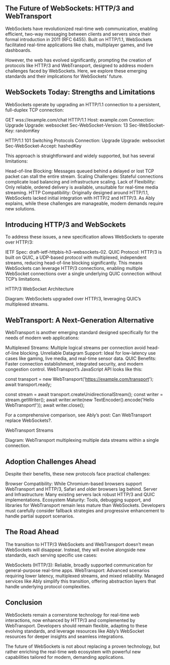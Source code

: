 ## The Future of WebSockets: HTTP/3 and WebTransport
WebSockets have revolutionized real-time web communication, enabling efficient, two-way messaging between clients and servers since their formal introduction in 2011 (RFC 6455). Built on HTTP/1.1, WebSockets facilitated real-time applications like chats, multiplayer games, and live dashboards.

However, the web has evolved significantly, prompting the creation of protocols like HTTP/3 and WebTransport, designed to address modern challenges faced by WebSockets. Here, we explore these emerging standards and their implications for WebSockets’ future.

## WebSockets Today: Strengths and Limitations
WebSockets operate by upgrading an HTTP/1.1 connection to a persistent, full-duplex TCP connection:

GET wss://example.com/chat HTTP/1.1
Host: example.com
Connection: Upgrade
Upgrade: websocket
Sec-WebSocket-Version: 13
Sec-WebSocket-Key: randomKey

HTTP/1.1 101 Switching Protocols
Connection: Upgrade
Upgrade: websocket
Sec-WebSocket-Accept: hashedKey

This approach is straightforward and widely supported, but has several limitations:

Head-of-line Blocking: Messages queued behind a delayed or lost TCP packet can stall the entire stream.
Scaling Challenges: Stateful connections complicate load balancing and infrastructure scaling.
Lack of Flexibility: Only reliable, ordered delivery is available, unsuitable for real-time media streaming.
HTTP Compatibility: Originally designed around HTTP/1.1, WebSockets lacked initial integration with HTTP/2 and HTTP/3.
As Ably explains, while these challenges are manageable, modern demands require new solutions.

## Introducing HTTP/3 and WebSockets
To address these issues, a new specification allows WebSockets to operate over HTTP/3:

IETF Spec: draft-ietf-httpbis-h3-websockets-02.
QUIC Protocol: HTTP/3 is built on QUIC, a UDP-based protocol with multiplexed, independent streams, reducing head-of-line blocking significantly.
This means WebSockets can leverage HTTP/3 connections, enabling multiple WebSocket connections over a single underlying QUIC connection without TCP’s limitations.

HTTP/3 WebSocket Architecture

Diagram: WebSockets upgraded over HTTP/3, leveraging QUIC’s multiplexed streams.

## WebTransport: A Next-Generation Alternative
WebTransport is another emerging standard designed specifically for the needs of modern web applications:

Multiplexed Streams: Multiple logical streams per connection avoid head-of-line blocking.
Unreliable Datagram Support: Ideal for low-latency use cases like gaming, live media, and real-time sensor data.
QUIC Benefits: Faster connection establishment, integrated security, and modern congestion control.
WebTransport’s JavaScript API looks like this:

const transport = new WebTransport('https://example.com/transport');
await transport.ready;

const stream = await transport.createUnidirectionalStream();
const writer = stream.getWriter();
await writer.write(new TextEncoder().encode('Hello WebTransport!'));
await writer.close();

For a comprehensive comparison, see Ably’s post: Can WebTransport replace WebSockets?.

WebTransport Streams

Diagram: WebTransport multiplexing multiple data streams within a single connection.

## Adoption Challenges Ahead
Despite their benefits, these new protocols face practical challenges:

Browser Compatibility: While Chromium-based browsers support WebTransport and HTTP/3, Safari and older browsers lag behind.
Server and Infrastructure: Many existing servers lack robust HTTP/3 and QUIC implementations.
Ecosystem Maturity: Tools, debugging support, and libraries for WebTransport remain less mature than WebSockets.
Developers must carefully consider fallback strategies and progressive enhancement to handle partial support scenarios.

## The Road Ahead
The transition to HTTP/3 WebSockets and WebTransport doesn’t mean WebSockets will disappear. Instead, they will evolve alongside new standards, each serving specific use cases:

WebSockets (HTTP/3): Reliable, broadly supported communication for general-purpose real-time apps.
WebTransport: Advanced scenarios requiring lower latency, multiplexed streams, and mixed reliability.
Managed services like Ably simplify this transition, offering abstraction layers that handle underlying protocol complexities.

## Conclusion
WebSockets remain a cornerstone technology for real-time web interactions, now enhanced by HTTP/3 and complemented by WebTransport. Developers should remain flexible, adapting to these evolving standards, and leverage resources like Ably’s WebSocket resources for deeper insights and seamless integrations.

The future of WebSockets is not about replacing a proven technology, but rather enriching the real-time web ecosystem with powerful new capabilities tailored for modern, demanding applications.


